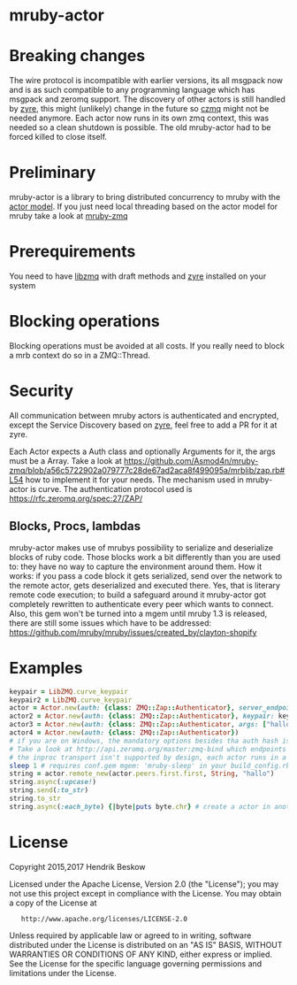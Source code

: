 # mruby-actor
Breaking changes
================
The wire protocol is incompatible with earlier versions, its all msgpack now and is as such compatible to any programming language which has msgpack and zeromq support.
The discovery of other actors is still handled by [zyre](https://github.com/zeromq/zyre), this might (unlikely) change in the future so [czmq](https://github.com/zeromq/czmq) might not be needed anymore.
Each actor now runs in its own zmq context, this was needed so a clean shutdown is possible. The old mruby-actor had to be forced killed to close itself.

Preliminary
===========
mruby-actor is a library to bring distributed concurrency to mruby with the [actor model](https://en.wikipedia.org/wiki/Actor_model).
If you just need local threading based on the actor model for mruby take a look at [mruby-zmq](https://github.com/Asmod4n/mruby-zmq)

Prerequirements
===============
You need to have [libzmq](https://github.com/zeromq/libzmq) with draft methods and [zyre](https://github.com/zeromq/zyre) installed on your system

Blocking operations
===================
Blocking operations must be avoided at all costs. If you really need to block a mrb context do so in a ZMQ::Thread.

Security
========
All communication between mruby actors is authenticated and encrypted, except the Service Discovery based on [zyre](https://github.com/zeromq/zyre), feel free to add a PR for it at zyre.

Each Actor expects a Auth class and optionally Arguments for it, the args must be a Array. Take a look at https://github.com/Asmod4n/mruby-zmq/blob/a56c5722902a079777c28de67ad2aca8f499095a/mrblib/zap.rb#L54 how to implement it for your needs.
The mechanism used in mruby-actor is curve.
The authentication protocol used is https://rfc.zeromq.org/spec:27/ZAP/

Blocks, Procs, lambdas
----------------------
mruby-actor makes use of mrubys possibility to serialize and deserialize blocks of ruby code.
Those blocks work a bit differently than you are used to: they have no way to capture the environment around them.
How it works: if you pass a code block it gets serialized, send over the network to the remote actor, gets deserialized and executed there.
Yes, that is literary remote code execution; to build a safeguard around it mruby-actor got completely rewritten to authenticate every peer which wants to connect.
Also, this gem won't be turned into a mgem until mruby 1.3 is released, there are still some issues which have to be addressed: https://github.com/mruby/mruby/issues/created_by/clayton-shopify

Examples
========
```ruby
keypair = LibZMQ.curve_keypair
keypair2 = LibZMQ.curve_keypair
actor = Actor.new(auth: {class: ZMQ::Zap::Authenticator}, server_endpoint: "tcp://en0:*", keypair: keypair)
actor2 = Actor.new(auth: {class: ZMQ::Zap::Authenticator}, keypair: keypair2)
actor3 = Actor.new(auth: {class: ZMQ::Zap::Authenticator, args: ["hallo", "actor"]})
actor4 = Actor.new(auth: {class: ZMQ::Zap::Authenticator})
# if you are on Windows, the mandatory options besides tha auth hash is :server_endpoint and :broadcast_address, the server endpoint must be something that works locally and from other hosts it wants to interact with, the broadcast address must be the broadcast address of the server endpoint. On other platforms it automatically picks the first running network interface with a broadcast address it can find and binds to a random port.
# Take a look at http://api.zeromq.org/master:zmq-bind which endpoints are available in zmq, wildcard tcp ports are supported.
# the inproc transport isn't supported by design, each actor runs in a seperate zmq context, inproc sockets can only communicate in their own zmq context.
sleep 1 # requires conf.gem mgem: 'mruby-sleep' in your build_config.rb
string = actor.remote_new(actor.peers.first.first, String, "hallo")
string.async(:upcase!)
string.send(:to_str)
string.to_str
string.async(:each_byte) {|byte|puts byte.chr} # create a actor in another terminal to see this codes gets executed on the remote actor
```

License
=======
   Copyright 2015,2017 Hendrik Beskow

   Licensed under the Apache License, Version 2.0 (the "License");
   you may not use this project except in compliance with the License.
   You may obtain a copy of the License at

       http://www.apache.org/licenses/LICENSE-2.0

   Unless required by applicable law or agreed to in writing, software
   distributed under the License is distributed on an "AS IS" BASIS,
   WITHOUT WARRANTIES OR CONDITIONS OF ANY KIND, either express or implied.
   See the License for the specific language governing permissions and
   limitations under the License.
